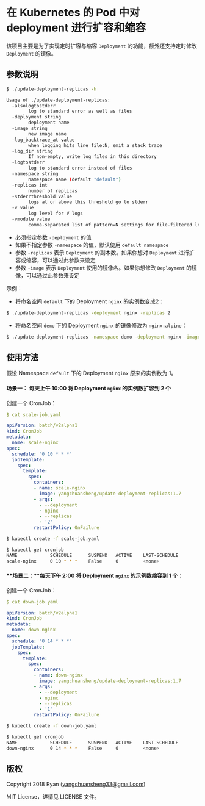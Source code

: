 # 在 Kubernetes 的 Pod 中对 deployment 进行扩容和缩容

该项目主要是为了实现定时扩容与缩容 `Deployment` 的功能，额外还支持定时修改 `Deployment` 的镜像。

## 参数说明

```bash
$ ./update-deployment-replicas -h

Usage of ./update-deployment-replicas:
  -alsologtostderr
    	log to standard error as well as files
  -deployment string
    	deployment name
  -image string
    	new image name
  -log_backtrace_at value
    	when logging hits line file:N, emit a stack trace
  -log_dir string
    	If non-empty, write log files in this directory
  -logtostderr
    	log to standard error instead of files
  -namespace string
    	namespace name (default "default")
  -replicas int
    	number of replicas
  -stderrthreshold value
    	logs at or above this threshold go to stderr
  -v value
    	log level for V logs
  -vmodule value
    	comma-separated list of pattern=N settings for file-filtered logging
```

+ 必须指定参数 `-deployment` 的值
+ 如果不指定参数 `-namespace` 的值，默认使用 `default namespace`
+ 参数 `-replicas` 表示 `Deployment` 的副本数。如果你想对 `Deployment` 进行扩容或缩容，可以通过此参数来设定
+ 参数 `-image` 表示 `Deployment` 使用的镜像名。如果你想修改 `Deployment` 的镜像，可以通过此参数来设定

示例：

+ 将命名空间 `default` 下的 Deployment `nginx` 的实例数变成2：

```bash
$ ./update-deployment-replicas -deployment nginx -replicas 2
```

+ 将命名空间 `demo` 下的 Deployment `nginx` 的镜像修改为 `nginx:alpine`：

```bash
$ ./update-deployment-replicas -namespace demo -deployment nginx -image nginx:alpine
```

## 使用方法

假设 Namespace `default` 下的 Deployment `nginx` 原来的实例数为 1。

#### **场景一：** 每天上午 10:00 将 Deployment `nginx` 的实例数扩容到 2 个

创建一个 CronJob：

```yaml
$ cat scale-job.yaml

apiVersion: batch/v2alpha1
kind: CronJob
metadata:
  name: scale-nginx
spec:
  schedule: "0 10 * * *"
  jobTemplate:
    spec:
      template:
        spec:
          containers:
          - name: scale-nginx
            image: yangchuansheng/update-deployment-replicas:1.7
          - args:
            - --deployment
            - nginx
            - --replicas
            - '2'
          restartPolicy: OnFailure
```

```bash
$ kubectl create -f scale-job.yaml
```

```bash
$ kubectl get cronjob
NAME            SCHEDULE      SUSPEND   ACTIVE    LAST-SCHEDULE
scale-nginx     0 10 * * *    False     0         <none>
```

#### **场景二：**每天下午 2:00 将 Deployment `nginx` 的示例数缩容到 1 个：

创建一个 CronJob：

```yaml
$ cat down-job.yaml

apiVersion: batch/v2alpha1
kind: CronJob
metadata:
  name: down-nginx
spec:
  schedule: "0 14 * * *"
  jobTemplate:
    spec:
      template:
        spec:
          containers:
          - name: down-nginx
            image: yangchuansheng/update-deployment-replicas:1.7
          - args:
            - --deployment
            - nginx
            - --replicas
            - '1'
          restartPolicy: OnFailure
```

```bash
$ kubectl create -f down-job.yaml
```

```bash
$ kubectl get cronjob
NAME            SCHEDULE      SUSPEND   ACTIVE    LAST-SCHEDULE
down-nginx      0 14 * * *    False     0         <none>
```


## 版权

Copyright 2018 Ryan (yangchuansheng33@gmail.com)

MIT License，详情见 LICENSE 文件。
